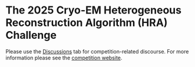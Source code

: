 # The 2025 Cryo-EM Heterogeneous Reconstruction Algorithm (HRA) Challenge
Please use the [Discussions](https://github.com/ml-struct-bio/HRA2025/discussions) tab for competition-related discourse. For more information please see the [competition website](https://ezlab.notion.site/hra).
